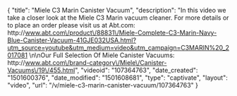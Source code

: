 {
    "title": "Miele C3 Marin Canister Vacuum",
    "description": "In this video we take a closer look at the Miele C3 Marin vacuum cleaner.  For more details or to place an order please visit us at Abt.com: http:\/\/www.abt.com\/product\/88831\/Miele-Complete-C3-Marin-Navy-Blue-Canister-Vacuum-41GJE032USA.html?utm_source=youtube&utm_medium=video&utm_campaign=C3MARIN%20_2017081 \n\nOur Full Selection Of Miele Canister Vacuums: http:\/\/www.abt.com\/brand-category\/Miele\/Canister-Vacuums\/19\/455.html",
    "videoid": "107364763",
    "date_created": "1501600376",
    "date_modified": "1501608681",
    "type": "captivate",
    "layout": "video",
    "url": "\/v\/miele-c3-marin-canister-vacuum\/107364763"
}